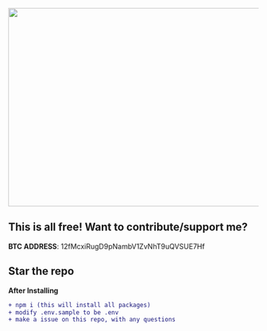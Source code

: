<p align="center">
  <img src="main.svg" width="800" height="400">
</p>

## This is all free! Want to contribute/support me? 
**BTC ADDRESS**: 12fMcxiRugD9pNambV1ZvNhT9uQVSUE7Hf

## Star the repo

**After Installing**
```diff
+ npm i (this will install all packages)
+ modify .env.sample to be .env
+ make a issue on this repo, with any questions
```
